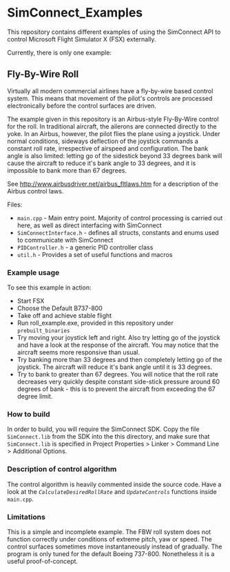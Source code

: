 # SimConnect_Examples

This repository contains different examples of using the SimConnect API to control Microsoft Flight Simulator X (FSX) externally.

Currently, there is only one example:

## Fly-By-Wire Roll

Virtually all modern commercial airlines have a fly-by-wire based control system. This means that movement of the pilot's controls are processed electronically before the control surfaces are driven. 

The example given in this repository is an Airbus-style Fly-By-Wire control for the roll. In traditional aircraft, the ailerons are connected directly to the yoke. In an Airbus, however, the pilot flies the plane using a joystick. Under normal conditions, sideways deflection of the joystick commands a constant roll rate, irrespective of airspeed and configuration. The bank angle is also limited: letting go of the sidestick beyond 33 degrees bank will cause the aircraft to reduce it's bank angle to 33 degrees, and it is impossible to bank more than 67 degrees.

See http://www.airbusdriver.net/airbus_fltlaws.htm for a description of the Airbus control laws.

Files:
* `main.cpp` - Main entry point. Majority of control processing is carried out here, as well as direct interfacing with SimConnect
* `SimConnectInterface.h` - defines all structs, constants and enums used to communicate with SimConnect
* `PIDController.h` - a generic PID controller class
* `util.h` - Provides a set of useful functions and macros


### Example usage

To see this example in action:
* Start FSX
* Choose the Default B737-800
* Take off and achieve stable flight
* Run roll_example.exe, provided in this repository under `prebuilt_binaries`
* Try moving your joystick left and right. Also try letting go of the joystick and have a look at the response of the aircraft. You may notice that the aircraft seems more responsive than usual.
* Try banking more than 33 degrees and then completely letting go of the joystick. The aircraft will reduce it's bank angle until it is 33 degrees.
* Try to bank to greater than 67 degrees. You will notice that the roll rate decreases very quickly despite constant side-stick pressure around 60 degrees of bank - this is to prevent the aircraft from exceeding the 67 degree limit.

### How to build

In order to build, you will require the SimConnect SDK. Copy the file `SimConnect.lib` from the SDK into the this directory, and make sure that `SimConnect.lib` is specified in Project Properties > Linker > Command Line > Additional Options.


### Description of control algorithm

The control algorithm is heavily commented inside the source code. Have a look at the *`CalculateDesiredRollRate`* and *`UpdateControls`* functions inside `main.cpp`.

### Limitations

This is a simple and incomplete example. The FBW roll system does not function correctly under conditions of extreme pitch, yaw or speed. The control surfaces sometimes move instantaneously instead of gradually. The program is only tuned for the default Boeing 737-800. Nonetheless it is a useful proof-of-concept.
